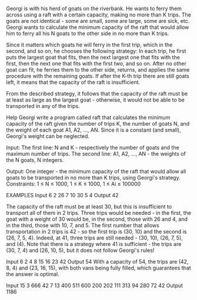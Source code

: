 Georgi is with his herd of goats on the riverbank. He wants to ferry them across using a raft with a certain capacity, making no more than K trips. The goats are not identical - some are small, some are large, some are sick, etc. Georgi wants to calculate the minimum capacity of the raft that would allow him to ferry all his N goats to the other side in no more than K trips.

Since it matters which goats he will ferry in the first trip, which in the second, and so on, he chooses the following strategy: In each trip, he first puts the largest goat that fits, then the next largest one that fits with the first, then the next one that fits with the first two, and so on. After no other goat can fit, he ferries them to the other side, returns, and applies the same procedure with the remaining goats. If after the K-th trip there are still goats left, it means that the capacity of the raft is insufficient.

From the described strategy, it follows that the capacity of the raft must be at least as large as the largest goat - otherwise, it would not be able to be transported in any of the trips.

Help Georgi write a program called raft that calculates the minimum capacity of the raft given the number of trips K, the number of goats N, and the weight of each goat A1, A2, ..., AN. Since it is a constant (and small), Georgi's weight can be neglected.

Input:
The first line:
N and K - respectively the number of goats and the maximum number of trips.
The second line:
A1, A2, ..., AN - the weights of the N goats, N integers.

Output:
One integer - the minimum capacity of the raft that would allow all goats to be transported in no more than K trips, using Georgi's strategy.
Constraints:
1 ≤ N ≤ 1000, 1 ≤ K ≤ 1000, 1 ≤ Ai ≤ 100000

EXAMPLES
Input
6 2
26 7 10 30 5 4
Output
42

The capacity of the raft must be at least 30, but this is insufficient to transport all of them in 2 trips. Three trips would be needed - in the first, the goat with a weight of 30 would be, in the second, those with 26 and 4, and in the third, those with 10, 7, and 5. The first number that allows transportation in 2 trips is 42 - so the first trip is (30, 10) and the second is (26, 7, 5, 4). Indeed, at 41, three trips are still needed - (30, 10), (26, 7, 5), and (4). Note that there is a strategy where 41 is sufficient - the trips are (30, 7, 4) and (26, 10, 5), but it does not follow Georgi's rules!

Input
6 2
4 8 15 16 23 42
Output
54
With a capacity of 54, the trips are (42, 8, 4) and (23, 16, 15), with both vans being fully filled, which guarantees that the answer is optimal.

Input
15 3
666 42 7 13 400 511 600 200 202 111 313 94 280 72 42
Output
1186
